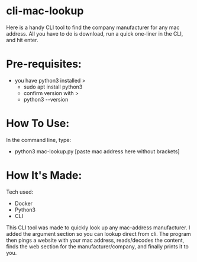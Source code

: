 # cli-mac-lookup

Here is a handy CLI tool to find the company manufacturer for any mac address. All you have to do is download, run a quick one-liner in the CLI, and hit enter. 

# Pre-requisites:
* you have python3 installed > 
    * sudo apt install python3
    * confirm version with >
    *   python3 --version

# How To Use:
In the command line, type:
* python3 mac-lookup.py [paste mac address here without brackets]

# How It's Made:
Tech used:

* Docker
* Python3
* CLI

This CLI tool was made to quickly look up any mac-address manufacturer. I added the argument section so you can lookup direct from cli. The program then pings a website with your mac address, reads/decodes the content, finds the web section for the manufacturer/company, and finally prints it to you.


